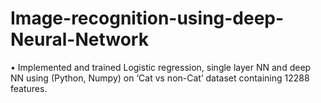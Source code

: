 # Image-recognition-using-deep-Neural-Network
•	Implemented and trained Logistic regression, single layer NN and deep NN using (Python, Numpy) on ‘Cat vs non-Cat’ dataset containing 12288 features.